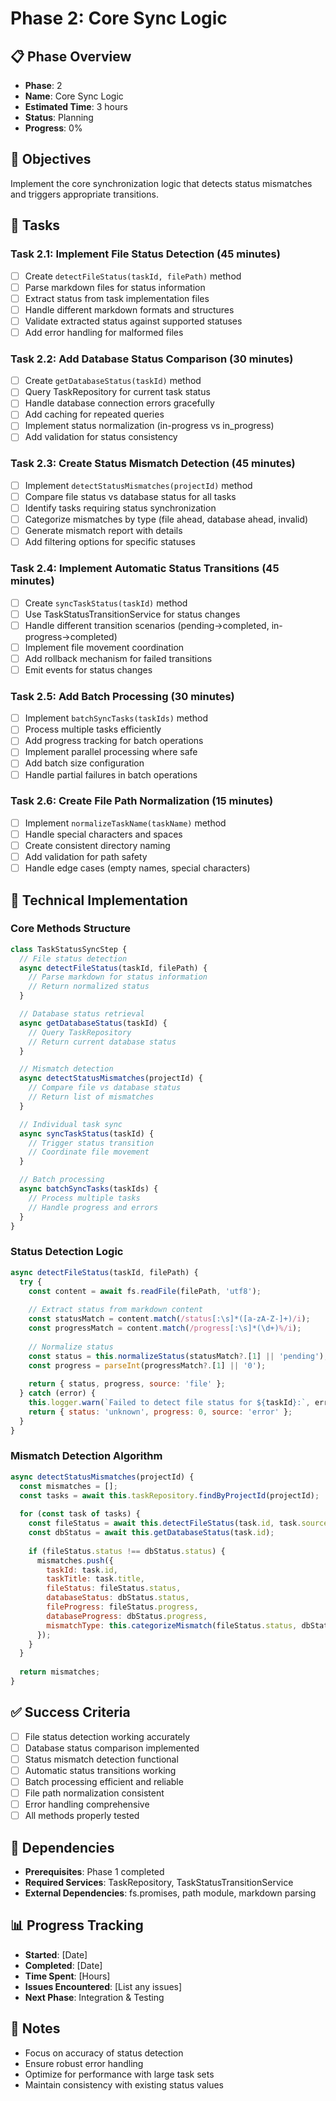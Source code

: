 # Phase 2: Core Sync Logic

## 📋 Phase Overview
- **Phase**: 2
- **Name**: Core Sync Logic
- **Estimated Time**: 3 hours
- **Status**: Planning
- **Progress**: 0%

## 🎯 Objectives
Implement the core synchronization logic that detects status mismatches and triggers appropriate transitions.

## 📝 Tasks

### Task 2.1: Implement File Status Detection (45 minutes)
- [ ] Create `detectFileStatus(taskId, filePath)` method
- [ ] Parse markdown files for status information
- [ ] Extract status from task implementation files
- [ ] Handle different markdown formats and structures
- [ ] Validate extracted status against supported statuses
- [ ] Add error handling for malformed files

### Task 2.2: Add Database Status Comparison (30 minutes)
- [ ] Create `getDatabaseStatus(taskId)` method
- [ ] Query TaskRepository for current task status
- [ ] Handle database connection errors gracefully
- [ ] Add caching for repeated queries
- [ ] Implement status normalization (in-progress vs in_progress)
- [ ] Add validation for status consistency

### Task 2.3: Create Status Mismatch Detection (45 minutes)
- [ ] Implement `detectStatusMismatches(projectId)` method
- [ ] Compare file status vs database status for all tasks
- [ ] Identify tasks requiring status synchronization
- [ ] Categorize mismatches by type (file ahead, database ahead, invalid)
- [ ] Generate mismatch report with details
- [ ] Add filtering options for specific statuses

### Task 2.4: Implement Automatic Status Transitions (45 minutes)
- [ ] Create `syncTaskStatus(taskId)` method
- [ ] Use TaskStatusTransitionService for status changes
- [ ] Handle different transition scenarios (pending→completed, in-progress→completed)
- [ ] Implement file movement coordination
- [ ] Add rollback mechanism for failed transitions
- [ ] Emit events for status changes

### Task 2.5: Add Batch Processing (30 minutes)
- [ ] Implement `batchSyncTasks(taskIds)` method
- [ ] Process multiple tasks efficiently
- [ ] Add progress tracking for batch operations
- [ ] Implement parallel processing where safe
- [ ] Add batch size configuration
- [ ] Handle partial failures in batch operations

### Task 2.6: Create File Path Normalization (15 minutes)
- [ ] Implement `normalizeTaskName(taskName)` method
- [ ] Handle special characters and spaces
- [ ] Create consistent directory naming
- [ ] Add validation for path safety
- [ ] Handle edge cases (empty names, special characters)

## 🔧 Technical Implementation

### Core Methods Structure
```javascript
class TaskStatusSyncStep {
  // File status detection
  async detectFileStatus(taskId, filePath) {
    // Parse markdown for status information
    // Return normalized status
  }

  // Database status retrieval
  async getDatabaseStatus(taskId) {
    // Query TaskRepository
    // Return current database status
  }

  // Mismatch detection
  async detectStatusMismatches(projectId) {
    // Compare file vs database status
    // Return list of mismatches
  }

  // Individual task sync
  async syncTaskStatus(taskId) {
    // Trigger status transition
    // Coordinate file movement
  }

  // Batch processing
  async batchSyncTasks(taskIds) {
    // Process multiple tasks
    // Handle progress and errors
  }
}
```

### Status Detection Logic
```javascript
async detectFileStatus(taskId, filePath) {
  try {
    const content = await fs.readFile(filePath, 'utf8');
    
    // Extract status from markdown content
    const statusMatch = content.match(/status[:\s]*([a-zA-Z-]+)/i);
    const progressMatch = content.match(/progress[:\s]*(\d+)%/i);
    
    // Normalize status
    const status = this.normalizeStatus(statusMatch?.[1] || 'pending');
    const progress = parseInt(progressMatch?.[1] || '0');
    
    return { status, progress, source: 'file' };
  } catch (error) {
    this.logger.warn(`Failed to detect file status for ${taskId}:`, error);
    return { status: 'unknown', progress: 0, source: 'error' };
  }
}
```

### Mismatch Detection Algorithm
```javascript
async detectStatusMismatches(projectId) {
  const mismatches = [];
  const tasks = await this.taskRepository.findByProjectId(projectId);
  
  for (const task of tasks) {
    const fileStatus = await this.detectFileStatus(task.id, task.sourcePath);
    const dbStatus = await this.getDatabaseStatus(task.id);
    
    if (fileStatus.status !== dbStatus.status) {
      mismatches.push({
        taskId: task.id,
        taskTitle: task.title,
        fileStatus: fileStatus.status,
        databaseStatus: dbStatus.status,
        fileProgress: fileStatus.progress,
        databaseProgress: dbStatus.progress,
        mismatchType: this.categorizeMismatch(fileStatus.status, dbStatus.status)
      });
    }
  }
  
  return mismatches;
}
```

## ✅ Success Criteria
- [ ] File status detection working accurately
- [ ] Database status comparison implemented
- [ ] Status mismatch detection functional
- [ ] Automatic status transitions working
- [ ] Batch processing efficient and reliable
- [ ] File path normalization consistent
- [ ] Error handling comprehensive
- [ ] All methods properly tested

## 🔗 Dependencies
- **Prerequisites**: Phase 1 completed
- **Required Services**: TaskRepository, TaskStatusTransitionService
- **External Dependencies**: fs.promises, path module, markdown parsing

## 📊 Progress Tracking
- **Started**: [Date]
- **Completed**: [Date]
- **Time Spent**: [Hours]
- **Issues Encountered**: [List any issues]
- **Next Phase**: Integration & Testing

## 📝 Notes
- Focus on accuracy of status detection
- Ensure robust error handling
- Optimize for performance with large task sets
- Maintain consistency with existing status values

